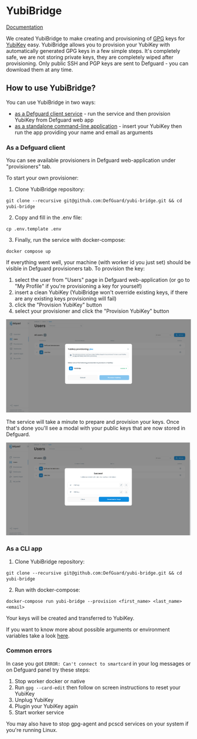 # YubiBridge

[Documentation](https://defguard.gitbook.io/defguard/features/yubikey-provisioning)

We created YubiBridge to make creating and provisioning of [GPG](https://gnupg.org/) keys for [YubiKey](https://www.yubico.com/products/) easy.
YubiBridge allows you to provision your YubiKey with automatically generated GPG keys in a few simple steps.
It's completely safe, we are not storing private keys, they are completely wiped after provisioning.
Only public SSH and PGP keys are sent to Defguard - you can download them at any time.

## How to use YubiBridge?

You can use YubiBridge in two ways:

* [as a Defguard client service](#as-a-defguard-client) - run the service and then provision YubiKey from Defguard web app
* [as a standalone command-line application](#as-a-cli-app) - insert your YubiKey then run the app providing your name and email as arguments

### As a Defguard client

You can see available provisioners in Defguard web-application under "provisioners" tab.

To start your own provisioner:

1. Clone YubiBridge repository:

```
git clone --recursive git@github.com:DefGuard/yubi-bridge.git && cd yubi-bridge
```

2. Copy and fill in the .env file:

```
cp .env.template .env
```

3. Finally, run the service with docker-compose:

```
docker compose up
```

If everything went well, your machine (with worker id you just set) should be visible in Defguard provisioners tab.
To provision the key:

1. select the user from "Users" page in Defguard web-application (or go to "My Profile" if you're provisioning a key for
yourself)
2. insert a clean YubiKey (YubiBridge won't override existing keys, if there are any existing keys provisioning will fail)
3. click the "Provision YubiKey" button
4. select your provisioner and click the "Provision YubiKey" button

![Provisioning modal first step](../.gitbook/assets/ProvisioningModal.png)

The service will take a minute to prepare and provision your keys. Once that's done you'll see a modal with your public keys that are now stored in Defguard.

![Successful provision modal](../.gitbook/assets/ProvisioningModalKeys.png)

### As a CLI app

1. Clone YubiBridge repository:

```
git clone --recursive git@github.com:DefGuard/yubi-bridge.git && cd yubi-bridge
```

2. Run with docker-compose:

```
docker-compose run yubi-bridge --provision <first_name> <last_name> <email>
```

Your keys will be created and transferred to YubiKey.

If you want to know more about possible arguments or environment variables take a look [here](../in-depth/environmental-variables-configuration.md).

### Common errors

In case you got `ERROR: Can't connect to smartcard` in your log messages or on Defguard panel try these steps:

1. Stop worker docker or native
2. Run `gpg --card-edit` then follow on screen instructions to reset your YubiKey
3. Unplug YubiKey
4. Plugin your YubiKey again
5. Start worker service

You may also have to stop gpg-agent and pcscd services on your system if you're running Linux.

